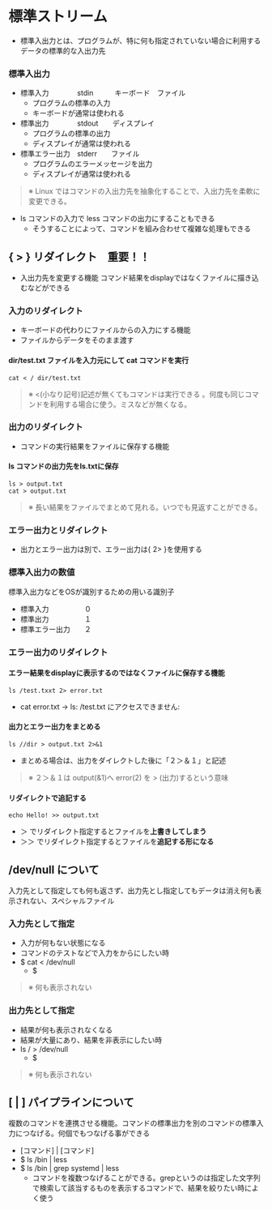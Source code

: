 # 標準ストリーム
- 標準入出力とは、プログラムが、特に何も指定されていない場合に利用するデータの標準的な入出力先
### 標準入出力
- 標準入力　　　　stdin　　　キーボード　ファイル
   - プログラムの標準の入力
   - キーボードが通常は使われる
- 標準出力　　　　stdout　　ディスプレイ
   - プログラムの標準の出力
   - ディスプレイが通常は使われる
- 標準エラー出力　stderr　　ファイル
   - プログラムのエラーメッセージを出力
   - ディスプレイが通常は使われる
> ※ Linux ではコマンドの入出力先を抽象化することで、入出力先を柔軟に変更できる。
- ls コマンドの入力で less コマンドの出力にすることもできる
   - そうすることによって、コマンドを組み合わせて複雑な処理もできる
## { > } リダイレクト　重要！！
- 入出力先を変更する機能
コマンド結果をdisplayではなくファイルに描き込むなどができる
### 入力のリダイレクト
- キーボードの代わりにファイルからの入力にする機能
- ファイルからデータをそのまま渡す
#### dir/test.txt ファイルを入力元にして cat コマンドを実行
    cat < / dir/test.txt
> ※ <(小なり記号)記述が無くてもコマンドは実行できる 。何度も同じコマンドを利用する場合に使う。ミスなどが無くなる。
### 出力のリダイレクト
- コマンドの実行結果をファイルに保存する機能
#### ls コマンドの出力先をls.txtに保存
    ls > output.txt
    cat > output.txt
> ※ 長い結果をファイルでまとめて見れる。いつでも見返すことができる。
### エラー出力とリダイレクト
- 出力とエラー出力は別で、エラー出力は{ 2> }を使用する
### 標準入出力の数値
標準入出力などをOSが識別するための用いる識別子
- 標準入力　　　　　０
- 標準出力　　　　　１
- 標準エラー出力　　２
### エラー出力のリダイレクト
#### エラー結果をdisplayに表示するのではなくファイルに保存する機能
    ls /test.txxt 2> error.txt
- cat error.txt → ls: /test.txt にアクセスできません:
#### 出力とエラー出力をまとめる
    ls //dir > output.txt 2>&1
- まとめる場合は、出力をダイレクトした後に「２＞＆１」と記述
> ※ ２＞＆１は output(&1)へ error(2) を > (出力)するという意味
#### リダイレクトで追記する
    echo Hello! >> output.txt
- ＞ でリダイレクト指定するとファイルを**上書きしてしまう**
- ＞＞ でリダイレクト指定するとファイルを**追記する形になる**
## /dev/null について
入力先として指定しても何も返さず、出力先とし指定してもデータは消え何も表示されない、スペシャルファイル
### 入力先として指定
- 入力が何もない状態になる
- コマンドのテストなどで入力をからにしたい時
- $ cat < /dev/null
   - $
> ※ 何も表示されない
### 出力先として指定
- 結果が何も表示されなくなる
- 結果が大量にあり、結果を非表示にしたい時
- ls / > /dev/null
   - $
> ※ 何も表示されない
## [ | ] パイプラインについて
複数のコマンドを連携させる機能。コマンドの標準出力を別のコマンドの標準入力につなげる。何個でもつなげる事ができる
- [コマンド] | [コマンド]
- $ ls /bin | less
- $ ls /bin | grep systemd | less
   - コマンドを複数つなげることができる。grepというのは指定した文字列で検索して該当するものを表示するコマンドで、結果を絞りたい時によく使う
